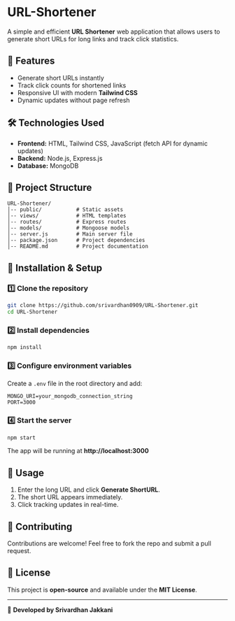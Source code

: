 # URL-Shortener

A simple and efficient **URL Shortener** web application that allows users to generate short URLs for long links and track click statistics.

## 🚀 Features
- Generate short URLs instantly
- Track click counts for shortened links
- Responsive UI with modern **Tailwind CSS**
- Dynamic updates without page refresh

## 🛠️ Technologies Used
- **Frontend:** HTML, Tailwind CSS, JavaScript (fetch API for dynamic updates)
- **Backend:** Node.js, Express.js
- **Database:** MongoDB

## 📂 Project Structure
```
URL-Shortener/
│-- public/           # Static assets
│-- views/            # HTML templates
│-- routes/           # Express routes
│-- models/           # Mongoose models
│-- server.js         # Main server file
│-- package.json      # Project dependencies
│-- README.md         # Project documentation
```

## 🚀 Installation & Setup
### 1️⃣ Clone the repository
```sh
git clone https://github.com/srivardhan0909/URL-Shortener.git
cd URL-Shortener
```

### 2️⃣ Install dependencies
```sh
npm install
```

### 3️⃣ Configure environment variables
Create a `.env` file in the root directory and add:
```
MONGO_URI=your_mongodb_connection_string
PORT=3000
```

### 4️⃣ Start the server
```sh
npm start
```
The app will be running at **http://localhost:3000**

## 📌 Usage
1. Enter the long URL and click **Generate ShortURL**.
2. The short URL appears immediately.
3. Click tracking updates in real-time.

## 🤝 Contributing
Contributions are welcome! Feel free to fork the repo and submit a pull request.

## 📜 License
This project is **open-source** and available under the **MIT License**.

---
🚀 **Developed by Srivardhan Jakkani**

